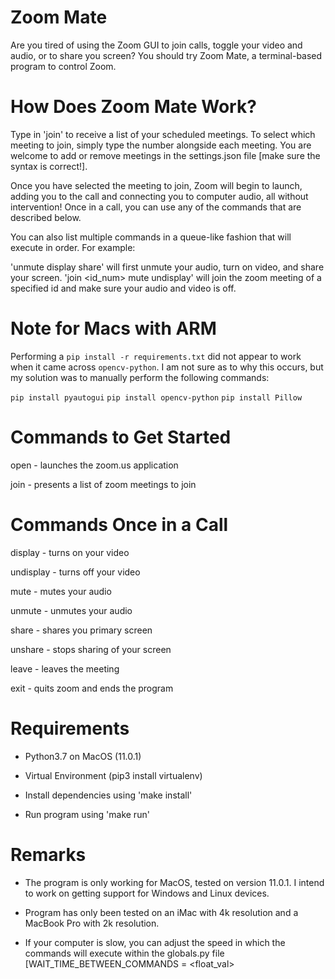 # Zoom Mate

Are you tired of using the Zoom GUI to join calls, toggle your video and audio, or to share you screen? You should try Zoom Mate, a terminal-based program to control Zoom.

# How Does Zoom Mate Work?

Type in 'join' to receive a list of your scheduled meetings. To select which meeting to join, simply type the number alongside each meeting. You are welcome to add or remove meetings in the settings.json file [make sure the syntax is correct!].

Once you have selected the meeting to join, Zoom will begin to launch, adding you to the call and connecting you to computer audio, all without intervention! Once in a call, you can use any of the commands that are described below.

You can also list multiple commands in a queue-like fashion that will execute in order. For example:

'unmute display share' will first unmute your audio, turn on video, and share your screen.
'join <id_num> mute undisplay' will join the zoom meeting of a specified id and make sure your audio and video is off.

# Note for Macs with ARM

Performing a `pip install -r requirements.txt` did not appear to work when it came across
`opencv-python`. I am not sure as to why this occurs, but my solution was to manually perform the following commands:  

`pip install pyautogui`
`pip install opencv-python`
`pip install Pillow`

# Commands to Get Started

open      - launches the zoom.us application

join      - presents a list of zoom meetings to join

# Commands Once in a Call

display   - turns on your video

undisplay - turns off your video

mute	  - mutes your audio

unmute    - unmutes your audio

share     - shares you primary screen

unshare   - stops sharing of your screen

leave     - leaves the meeting

exit	  - quits zoom and ends the program

# Requirements

- Python3.7 on MacOS (11.0.1)

- Virtual Environment (pip3 install virtualenv)

- Install dependencies using 'make install'

- Run program using 'make run'

# Remarks

- The program is only working for MacOS, tested on version 11.0.1. I intend to work on getting support for Windows and Linux devices.

- Program has only been tested on an iMac with 4k resolution and a MacBook Pro with 2k resolution.

- If your computer is slow, you can adjust the speed in which the commands will execute within the globals.py file [WAIT_TIME_BETWEEN_COMMANDS = <float_val>
